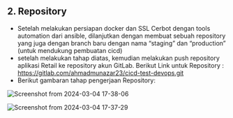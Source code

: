 ## 2. Repository


+ Setelah melakukan persiapan docker dan SSL Cerbot dengan tools automation dari ansible, dilanjutkan dengan  membuat sebuah repository yang juga dengan branch baru dengan nama “staging” dan “production” (untuk mendukung pembuatan cicd)
+ setelah melakukan tahap diatas, kemudian melakukan push repository aplikasi Retail  ke repository akun GitLab. Berikut Link untuk Repository : https://gitlab.com/ahmadmunazar23/cicd-test-devops.git
+ Berikut gambaran tahap pengerjaan Repository:

![Screenshot from 2024-03-04 17-38-06](https://github.com/Muna-020/Test-DevOps/assets/74352384/bada2a70-b87f-4ebb-8599-688e18cbea30)

![Screenshot from 2024-03-04 17-37-29](https://github.com/Muna-020/Test-DevOps/assets/74352384/523c798b-80e7-4bd6-a0d9-15ad77aab1fb)
